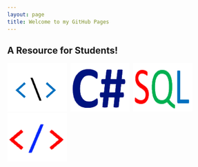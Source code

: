 ```yaml
---
layout: page
title: Welcome to my GitHub Pages
---
```

## A Resource for Students!
<!--
<a href="anap1525/"><img src="anap1525/anap1525-icon.png" alt="anap1525" title="ANAP1525"></a>&nbsp;-->
<a href="comp1017/"><img src="comp1017/comp1017-icon.png" alt="comp1017" title="COMP1017"></a>&nbsp;
<a href="cpsc1012/"><img src="cpsc1012/cpsc1012-icon.png" alt="cpsc1012" title="CPSC1012"></a>&nbsp;
<a href="dmit1508/"><img src="dmit1508/dmit1508-icon.png" alt="dmit1508" title="DMIT1508"></a>&nbsp;
<a href="dmit1530/"><img src="dmit1530/dmit1530-icon.png" alt="dmit1530" title="DMIT1530"></a>&nbsp;
<!--
<a href="phys1521/"><img src="phys1521/phys1521-icon.png" alt="phys1521" title="PHYS1521"></a>&nbsp;-->
<!--
<a href="dmit2028/"><img src="dmit2028/dmit2028-icon.png" alt="dmit2028" title="DMIT2028"></a>-->
